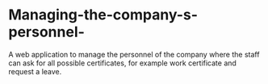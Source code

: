 # Managing-the-company-s-personnel-


A web application to manage the personnel of the company where the staff can ask for all possible certificates, for example work certificate and request a leave.
